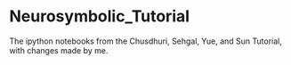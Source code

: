 # Neurosymbolic_Tutorial
The ipython notebooks from the Chusdhuri, Sehgal, Yue, and Sun Tutorial, with changes made by me.
